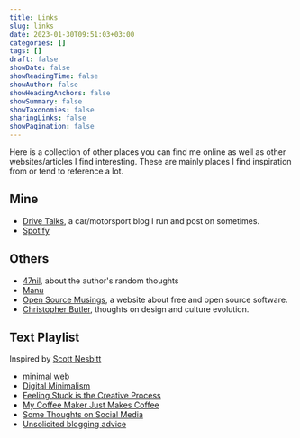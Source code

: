 ```yaml
---
title: Links
slug: links
date: 2023-01-30T09:51:03+03:00
categories: []
tags: []
draft: false
showDate: false
showReadingTime: false
showAuthor: false
showHeadingAnchors: false
showSummary: false
showTaxonomies: false
sharingLinks: false
showPagination: false
---
```


Here is a collection of other places you can find me online as well as other websites/articles I find interesting. These are mainly places I find inspiration from or tend to reference a lot.

## Mine

- [Drive Talks](https://auto.insidemordecai.com), a car/motorsport blog I run and post on sometimes.
- [Spotify](https://open.spotify.com/user/jv19tenfbkqd9so7369kfvwxa?si=52fb320ea0814cd2)

## Others

- [47nil](https://47nil.com), about the author's random thoughts
- [Manu](https://manuelmoreale.com/)
- [Open Source Musings](https://opensourcemusings.com/), a website about free and open source software.
- [Christopher Butler](https://www.chrbutler.com/), thoughts on design and culture evolution.

## Text Playlist

Inspired by [Scott Nesbitt](https://scottnesbitt.net/)
- [minimal web](https://mnmlist.com/w/)
- [Digital Minimalism](https://47nil.com/digital.html)
- [Feeling Stuck is the Creative Process](https://writing.fm/feeling-stuck-is-the-creative-process/)
- [My Coffee Maker Just Makes Coffee](https://bt.ht/one-thing/)
- [Some Thoughts on Social Media](https://chrishannah.me/some-thoughts-on-social-media-2021-sept/)
- [Unsolicited blogging advice](https://manuelmoreale.com/unsolicited-blogging-advice)
